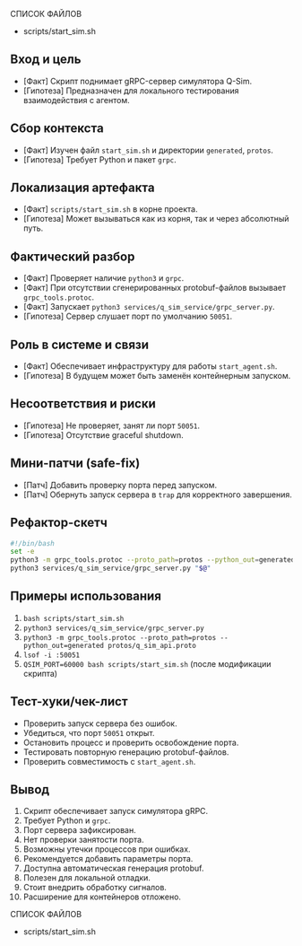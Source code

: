 СПИСОК ФАЙЛОВ
- scripts/start_sim.sh

## Вход и цель
- [Факт] Скрипт поднимает gRPC-сервер симулятора Q-Sim.
- [Гипотеза] Предназначен для локального тестирования взаимодействия с агентом.

## Сбор контекста
- [Факт] Изучен файл `start_sim.sh` и директории `generated`, `protos`.
- [Гипотеза] Требует Python и пакет `grpc`.

## Локализация артефакта
- [Факт] `scripts/start_sim.sh` в корне проекта.
- [Гипотеза] Может вызываться как из корня, так и через абсолютный путь.

## Фактический разбор
- [Факт] Проверяет наличие `python3` и `grpc`.
- [Факт] При отсутствии сгенерированных protobuf-файлов вызывает `grpc_tools.protoc`.
- [Факт] Запускает `python3 services/q_sim_service/grpc_server.py`.
- [Гипотеза] Сервер слушает порт по умолчанию `50051`.

## Роль в системе и связи
- [Факт] Обеспечивает инфраструктуру для работы `start_agent.sh`.
- [Гипотеза] В будущем может быть заменён контейнерным запуском.

## Несоответствия и риски
- [Гипотеза] Не проверяет, занят ли порт `50051`.
- [Гипотеза] Отсутствие graceful shutdown.

## Мини-патчи (safe-fix)
- [Патч] Добавить проверку порта перед запуском.
- [Патч] Обернуть запуск сервера в `trap` для корректного завершения.

## Рефактор-скетч
```bash
#!/bin/bash
set -e
python3 -m grpc_tools.protoc --proto_path=protos --python_out=generated protos/q_sim_api.proto
python3 services/q_sim_service/grpc_server.py "$@"
```

## Примеры использования
1. `bash scripts/start_sim.sh`
2. `python3 services/q_sim_service/grpc_server.py`
3. `python3 -m grpc_tools.protoc --proto_path=protos --python_out=generated protos/q_sim_api.proto`
4. `lsof -i :50051`
5. `QSIM_PORT=60000 bash scripts/start_sim.sh` (после модификации скрипта)

## Тест-хуки/чек-лист
- Проверить запуск сервера без ошибок.
- Убедиться, что порт `50051` открыт.
- Остановить процесс и проверить освобождение порта.
- Тестировать повторную генерацию protobuf-файлов.
- Проверить совместимость с `start_agent.sh`.

## Вывод
1. Скрипт обеспечивает запуск симулятора gRPC.
2. Требует Python и `grpc`.
3. Порт сервера зафиксирован.
4. Нет проверки занятости порта.
5. Возможны утечки процессов при ошибках.
6. Рекомендуется добавить параметры порта.
7. Доступна автоматическая генерация protobuf.
8. Полезен для локальной отладки.
9. Стоит внедрить обработку сигналов.
10. Расширение для контейнеров отложено.

СПИСОК ФАЙЛОВ
- scripts/start_sim.sh
